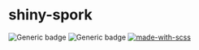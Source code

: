 # shiny-spork

![Generic badge](https://img.shields.io/badge/gulp-v4.0.2-red.svg)
![Generic badge](https://img.shields.io/badge/node-v17.0.1-brightgreen.svg)
[![made-with-scss](https://img.shields.io/badge/Made%20with-Scss-ff6984)](https://sass-lang.com/)

